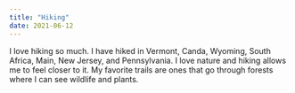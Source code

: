 ```yaml
---
title: "Hiking"
date: 2021-06-12
---
```


I love hiking so much. I have hiked in Vermont, Canda, Wyoming,
South Africa, Main, New Jersey, and Pennsylvania. I love nature
and hiking allows me to feel closer to it. My favorite trails
are ones that go through forests where I can see wildlife and
plants.
